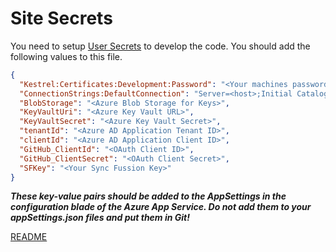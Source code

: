 ﻿# Site Secrets

You need to setup [User Secrets]() to develop the code.  You should add the following values to this file.

```json
{
  "Kestrel:Certificates:Development:Password": "<Your machines password>",
  "ConnectionStrings:DefaultConnection": "Server=<host>;Initial Catalog=welcome-site-db;Persist Security Info=False;User ID=<username>;Password=<password>;MultipleActiveResultSets=False;Encrypt=True;TrustServerCertificate=False;Connection Timeout=30;",
  "BlobStorage": "<Azure Blob Storage for Keys>",
  "KeyVaultUri": "<Azure Key Vault URL>",
  "KeyVaultSecret": "<Azure Key Vault Secret>",
  "tenantId": "<Azure AD Application Tenant ID>",
  "clientId": "<Azure AD Application Client ID>",
  "GitHub_ClientId": "<OAuth Client ID>",
  "GitHub_ClientSecret": "<OAuth Client Secret>",
  "SFKey": "<Your Sync Fussion Key>"
}
```

___These key-value pairs should be added to the AppSettings in the configuration blade of the Azure App Service.  Do not add them
to your appSettings.json files and put them in Git!___

[README](README.md)

